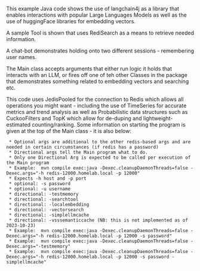 This example Java code shows the use of langchain4j as a library that enables interactions with popular Large Languages Models as well as the use of huggingFace libraries for embedding vectors.

A sample Tool is shown that uses RediSearch as a means to retrieve needed information.

A chat-bot demonstrates holding onto two different sessions - remembering user names.

The Main class accepts arguments that either run logic it holds that interacts with an LLM, or fires off one of teh other Classes in the package that demonstrates something related to embedding vectors and searching etc.

This code uses JedisPooled for the connection to Redis which allows all operations you might want - including the use of TimeSeries for accurate metrics and trend analysis as well as Probabilistic data structures such as CuckooFilters and TopK which allow for de-duping and lightweight-estimated counting/ranking.
Some information on starting the program is given at the top of the Main class - it is also below: 

     * Optional args are additional to the other redis-based args and are needed in certain circumstances (if redis has a password)
     * Directional args tell the Main program what to do.
     * Only one Directional Arg is expected to be called per execution of the Main program
     * Example:  mvn compile exec:java -Dexec.cleanupDaemonThreads=false -Dexec.args="-h redis-12000.homelab.local -p 12000"
     * Expects -h host and -p port
     * optional: -s password
     * optional: -u username
     * directional: -testmemory
     * directional: -searchtool
     * directional: -localembedding
     * directional: -vectorsearch
     * directional: -simplellmcache
     * directional: -vsssemanticcache (NB: this is not implemented as of 2023-10-23)
     * Example:  mvn compile exec:java -Dexec.cleanupDaemonThreads=false -Dexec.args="-h redis-12000.homelab.local -p 12000 -s password"
     * Example:  mvn compile exec:java -Dexec.cleanupDaemonThreads=false -Dexec.args="-testmemory"
     * Example:  mvn compile exec:java -Dexec.cleanupDaemonThreads=false -Dexec.args="-h redis-12000.homelab.local -p 12000 -s password -simplellmcache"



